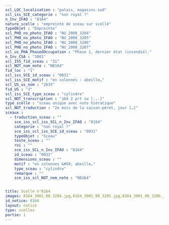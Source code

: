 ```yaml
---
scl_LOC_localisation : "palais, magasins sud"
scl_iss_SCE_categorie : "non royal ?"
n_Inv_IFAO : "8164"
nature_scelle : "empreinte de sceau sur scellé"
typeObjet : "Empreinte"
scl_PHO_no_photo_IFAO : "NU_2008_3204"
scl_PHO_no_photo_IFAO : "NU_2008_3205"
scl_PHO_no_photo_IFAO : "NU_2008_3206"
scl_PHO_no_photo_IFAO : "NU_2008_3207"
scl_us_PHA_PhasedOccupation : "Phase 1, dernier état (incendié)."
n_Inv_CSA : "3001"
scl_ISS_fid_sceau : "31"
scl_NOT_nom_note : "N8164"
fid_loc : "1"
scl_iss_SCE_id_sceau : "0031"
scl_iss_SCE_motif : "en colonnes : abeille…"
scl_US_us_nom : "2635"
fid_US : "3"
scl_iss_SCE_type_sceau : "cylindre"
scl_NOT_transcription : "ȝbd 2 prt sw [...]"
type_scelle : "sceau unique avec note hiératique"
scl_NOT_traduction : "2e mois de la saison-péret, jour […]"
sceaux :
  - traduction_sceau : ""
    sce_iss_scl_iss_SCL_n_Inv_IFAO : "8164"
    categorie : "non royal ?"
    sce_iss_scl_iss_SCE_id_sceau : "0031"
    typeObjet : "Sceau"
    texte_sceau : ""
    roi : ""
    sce_iss_SCL_n_Inv_IFAO : "8164"
    id_sceau : "0031"
    dimensions_sceau : ""
    motif : "en colonnes &#58; abeille…"
    type_sceau : "cylindre"
    remarque : ""
    sce_iss_scl_NOT_nom_note : "N8164"


title: Scellé n°8164
images: 8164_3001_08_3204.jpg,8164_3001_08_3205.jpg,8164_3001_08_3206.jpg,8164_3001_08_3207.jpg
id_notice: 8164
layout: notice
type: scelles
partie: 1
---
```

